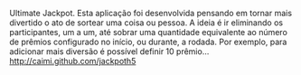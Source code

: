 Ultimate Jackpot. Esta aplicação foi desenvolvida pensando em tornar mais divertido o ato de sortear uma coisa ou pessoa. A ideia é ir eliminando os participantes, um a um, até sobrar uma quantidade equivalente ao número de prêmios configurado no início, ou durante, a rodada. Por exemplo, para adicionar mais diversão é possível definir 10 prêmio… 
http://caimi.github.com/jackpoth5
